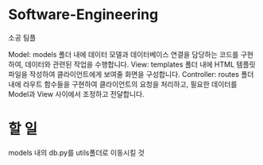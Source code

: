 # Software-Engineering
소공 팀플


Model: models 폴더 내에 데이터 모델과 데이터베이스 연결을 담당하는 코드를 구현하여, 데이터와 관련된 작업을 수행합니다.
View: templates 폴더 내에 HTML 템플릿 파일을 작성하여 클라이언트에게 보여줄 화면을 구성합니다.
Controller: routes 폴더 내에 라우트 함수들을 구현하여 클라이언트의 요청을 처리하고, 필요한 데이터를 Model과 View 사이에서 조정하고 전달합니다.



# 할 일
models 내의 db.py를 utils폴더로 이동시킬 것